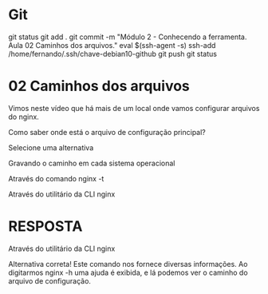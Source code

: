 
# #####################################################################################################################################################
# #####################################################################################################################################################
# #####################################################################################################################################################
# #####################################################################################################################################################
# Git

git status
git add .
git commit -m "Módulo 2 - Conhecendo a ferramenta. Aula   02 Caminhos dos arquivos."
eval $(ssh-agent -s)
ssh-add /home/fernando/.ssh/chave-debian10-github
git push
git status





# #####################################################################################################################################################
# #####################################################################################################################################################
# #####################################################################################################################################################
# #####################################################################################################################################################
#  02 Caminhos dos arquivos

Vimos neste vídeo que há mais de um local onde vamos configurar arquivos do nginx.

Como saber onde está o arquivo de configuração principal?

Selecione uma alternativa

Gravando o caminho em cada sistema operacional


Através do comando nginx -t


Através do utilitário da CLI nginx





# #####################################################################################################################################################
# #####################################################################################################################################################
# #####################################################################################################################################################
# #####################################################################################################################################################
#  RESPOSTA

Através do utilitário da CLI nginx


Alternativa correta! Este comando nos fornece diversas informações. Ao digitarmos nginx -h uma ajuda é exibida, e lá podemos ver o caminho do arquivo de configuração.
